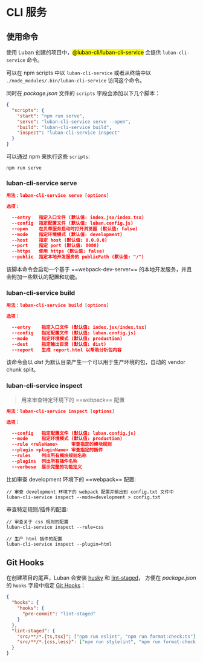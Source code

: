# CLI 服务

## 使用命令

使用 Luban 创建的项目中，<mark>@luban-cli/luban-cli-service</mark> 会提供 `luban-cli-service` 命令。

可以在 npm scripts 中以 `luban-cli-service` 或者从终端中以 `./node_modules/.bin/luban-cli-service` 访问这个命令。

同时在 *package.json* 文件的 `scripts` 字段会添加以下几个脚本：

```json
{
  "scripts": {
    "start": "npm run serve",
    "serve": "luban-cli-service serve --open",
    "build": "luban-cli-service build",
    "inspect": "luban-cli-service inspect"
  }
}
```

可以通过 npm 来执行这些 `scripts`:

```shell
npm run serve
```

### luban-cli-service serve

```json
用法：luban-cli-service serve [options]

选项：

  --entry   指定入口文件 (默认值: index.jsx/index.tsx)
  --config  指定配置文件 (默认值: luban.config.js)
  --open    在贝蒂服务启动时打开浏览器 (默认值: false)
  --mode    指定环境模式 (默认值: development)
  --host    指定 host (默认值: 0.0.0.0)
  --port    指定 port (默认值: 8080)
  --https   使用 https (默认值: false)
  --public  指定本地开发服务的 publicPath (默认值: "/")
```

该脚本命令会启动一个基于 ==webpack-dev-server== 的本地开发服务，并且会附加一些默认的配置和功能。

### luban-cli-service build

```json
用法：luban-cli-service build [options]

选项：

  --entry    指定入口文件 (默认值: index.jsx/index.tsx)
  --config   指定配置文件 (默认值: luban.config.js)
  --mode     指定环境模式 (默认值: production)
  --dest     指定输出目录 (默认值: dist)
  --report   生成 report.html 以帮助分析包内容
```

该命令会以 _dist_ 为默认目录产生一个可以用于生产环境的包，自动的 vendor chunk split。

### luban-cli-service inspect

> 用来审查特定环境下的 ==webpack== 配置

```json
用法：luban-cli-service inspect [options]

选项：

  --config   指定配置文件 (默认值: luban.config.js)
  --mode     指定环境模式 (默认值: production)
  --rule <ruleName>     审查指定的模块规则
  --plugin <pluginName> 审查指定的插件
  --rules    列出所有模块规则名称
  --plugins  列出所有插件名称
  --verbose  展示完整的功能定义
```

比如审查 development 环境下的 ==webpack== 配置:

```shell
// 审查 development 环境下的 webpack 配置并输出到 config.txt 文件中
luban-cli-service inspect --mode=development > config.txt
```

审查特定规则/插件的配置:

```shell
// 审查关于 css 规则的配置
luban-cli-service inspect --rule=css

// 生产 html 插件的配置
luban-cli-service inspect --plugin=html
```

## Git Hooks
在创建项目的尾声，Luban 会安装 [husky](https://github.com/typicode/husky) 和 [lint-staged](https://github.com/okonet/lint-staged)，
方便在 *package.json* 的 `hooks` 字段中指定 [Git Hooks](https://git-scm.com/book/en/v2/Customizing-Git-Git-Hooks)：

```json
{
  "hooks": {
    "hooks": {
      "pre-commit": "lint-staged"
    }
  },
  "lint-staged": {
    "src/**/*.{ts,tsx}": ["npm run eslint", "npm run format:check:ts"],
    "src/**/*.{css,less}": ["npm run stylelint", "npm run format:check:style"]
  }
}
```
